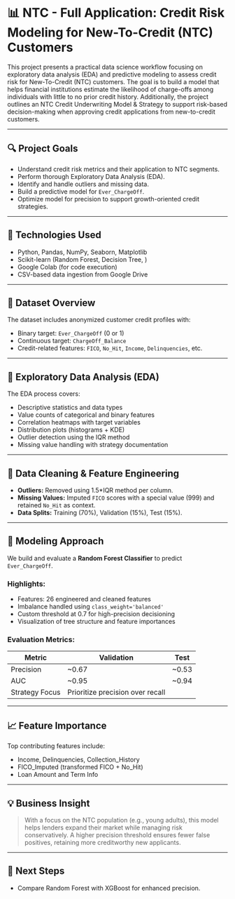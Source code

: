 # 📊 NTC - Full Application: Credit Risk Modeling for New-To-Credit (NTC) Customers

This project presents a practical data science workflow focusing on exploratory data analysis (EDA) and predictive modeling to assess credit risk for New-To-Credit (NTC) customers. The goal is to build a model that helps financial institutions estimate the likelihood of charge-offs among individuals with little to no prior credit history.
Additionally, the project outlines an NTC Credit Underwriting Model & Strategy to support risk-based decision-making when approving credit applications from new-to-credit customers.

---

## 🔍 Project Goals

- Understand credit risk metrics and their application to NTC segments.
- Perform thorough Exploratory Data Analysis (EDA).
- Identify and handle outliers and missing data.
- Build a predictive model for `Ever_ChargeOff`.
- Optimize model for precision to support growth-oriented credit strategies.

---

## 🧰 Technologies Used

- Python, Pandas, NumPy, Seaborn, Matplotlib
- Scikit-learn (Random Forest, Decision Tree, )
- Google Colab (for code execution)
- CSV-based data ingestion from Google Drive

---

## 🔢 Dataset Overview

The dataset includes anonymized customer credit profiles with:
- Binary target: `Ever_ChargeOff` (0 or 1)
- Continuous target: `ChargeOff_Balance`
- Credit-related features: `FICO`, `No_Hit`, `Income`, `Delinquencies`, etc.

---

## 🔎 Exploratory Data Analysis (EDA)

The EDA process covers:
- Descriptive statistics and data types
- Value counts of categorical and binary features
- Correlation heatmaps with target variables
- Distribution plots (histograms + KDE)
- Outlier detection using the IQR method
- Missing value handling with strategy documentation

---

## 🧼 Data Cleaning & Feature Engineering

- **Outliers:** Removed using 1.5*IQR method per column.
- **Missing Values:** Imputed `FICO` scores with a special value (999) and retained `No_Hit` as context.
- **Data Splits:** Training (70%), Validation (15%), Test (15%).

---

## 🤖 Modeling Approach

We build and evaluate a **Random Forest Classifier** to predict `Ever_ChargeOff`.

### Highlights:
- Features: 26 engineered and cleaned features
- Imbalance handled using `class_weight='balanced'`
- Custom threshold at 0.7 for high-precision decisioning
- Visualization of tree structure and feature importances

### Evaluation Metrics:
| Metric          | Validation | Test     |
|-----------------|------------|----------|
| Precision       | ~0.67      | ~0.53    |
| AUC             | ~0.95      | ~0.94    |
| Strategy Focus  | Prioritize precision over recall |

---

## 📈 Feature Importance

Top contributing features include:
- Income, Delinquencies, Collection_History
- FICO_Imputed (transformed FICO + No_Hit)
- Loan Amount and Term Info

---

## 💡 Business Insight

> With a focus on the NTC population (e.g., young adults), this model helps lenders expand their market while managing risk conservatively. A higher precision threshold ensures fewer false positives, retaining more creditworthy new applicants.

---

## 🔮 Next Steps

- Compare Random Forest with XGBoost for enhanced precision.
